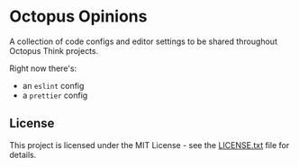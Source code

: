 # Octopus Opinions

A collection of code configs and editor settings to be shared throughout Octopus Think projects.

Right now there's:

* an `eslint` config
* a `prettier` config

## License

This project is licensed under the MIT License - see the [LICENSE.txt](LICENSE.txt) file for details.
